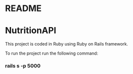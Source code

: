 # README
# NutritionAPI
This project is coded in Ruby using Ruby on Rails framework.

To run the project run the following command:
### rails s -p 5000   
